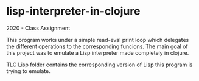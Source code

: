 # lisp-interpreter-in-clojure

2020 - Class Assignment

This program works under a simple read-eval print loop which delegates the different operations to the corresponding funcions. The main goal of this project was to emulate a Lisp interpreter made completely in clojure.

TLC Lisp folder contains the corresponding version of Lisp this program is trying to emulate.
